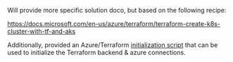 Will provide more specific solution doco, but based on the following recipe:

https://docs.microsoft.com/en-us/azure/terraform/terraform-create-k8s-cluster-with-tf-and-aks

Additionally, provided an Azure/Terraform [initialization script](https://github.com/KubeClusterTruck/azure-aks-terraform/blob/master/tf-init/terraform_init.sh) that can be used to initialize the Terraform backend & azure connections.
